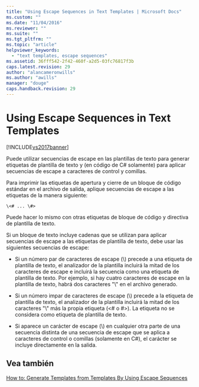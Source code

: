 ```yaml
---
title: "Using Escape Sequences in Text Templates | Microsoft Docs"
ms.custom: ""
ms.date: "11/04/2016"
ms.reviewer: ""
ms.suite: ""
ms.tgt_pltfrm: ""
ms.topic: "article"
helpviewer_keywords: 
  - "text templates, escape sequences"
ms.assetid: 36fff542-2f42-460f-a2d5-03fc76817f3b
caps.latest.revision: 29
author: "alancameronwills"
ms.author: "awills"
manager: "douge"
caps.handback.revision: 29
---
```

# Using Escape Sequences in Text Templates
[!INCLUDE[vs2017banner](../code-quality/includes/vs2017banner.md)]

Puede utilizar secuencias de escape en las plantillas de texto para generar etiquetas de plantilla de texto y \(en código de C\# solamente\) para aplicar secuencias de escape a caracteres de control y comillas.  
  
 Para imprimir las etiquetas de apertura y cierre de un bloque de código estándar en el archivo de salida, aplique secuencias de escape a las etiquetas de la manera siguiente:  
  
```  
\<# ... \#>  
```  
  
 Puede hacer lo mismo con otras etiquetas de bloque de código y directiva de plantilla de texto.  
  
 Si un bloque de texto incluye cadenas que se utilizan para aplicar secuencias de escape a las etiquetas de plantilla de texto, debe usar las siguientes secuencias de escape:  
  
-   Si un número par de caracteres de escape \(\\\) precede a una etiqueta de plantilla de texto, el analizador de la plantilla incluirá la mitad de los caracteres de escape e incluirá la secuencia como una etiqueta de plantilla de texto.  Por ejemplo, si hay cuatro caracteres de escape en la plantilla de texto, habrá dos caracteres "\\" en el archivo generado.  
  
-   Si un número impar de caracteres de escape \(\\\) precede a la etiqueta de plantilla de texto, el analizador de la plantilla incluirá la mitad de los caracteres "\\" más la propia etiqueta \(\<\# o \#\>\).  La etiqueta no se considera como etiqueta de plantilla de texto.  
  
-   Si aparece un carácter de escape \(\\\) en cualquier otra parte de una secuencia distinta de una secuencia de escape que se aplica a caracteres de control o comillas \(solamente en C\#\), el carácter se incluye directamente en la salida.  
  
## Vea también  
 [How to: Generate Templates from Templates By Using Escape Sequences](../modeling/how-to-generate-templates-from-templates-by-using-escape-sequences.md)